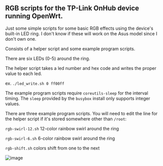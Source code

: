 ## RGB scripts for the TP-Link OnHub device running OpenWrt.


Just some simple scripts for some basic RGB effects using the device's built-in LED ring. I don't know if these will work on the Asus model since I don't own one.

Consists of a helper script and some example program scripts.


There are six LEDs (0-5) around the ring.


The helper script takes a led number and hex code and writes the proper value to each led.

ex. ```./led_write.sh 0 ff00ff```


The example program scripts require ```coreutils-sleep``` for the interval timing. 
The ```sleep``` provided by the ```busybox``` install only supports integer values.

There are three example program scripts. You will need to edit the line for the helper script if it's stored somewhere other than ```/root```:

```rgb-swirl-12.sh``` 12-color rainbow swirl around the ring

```rgb-swirl-6.sh``` 6-color rainbow swirl around the ring

```rgb-shift.sh``` colors shift from one to the next

![image](https://github.com/mattswest/onhub_openwrt_rgb/blob/main/ezgif-4-cc8eec086d.gif?raw=true)
